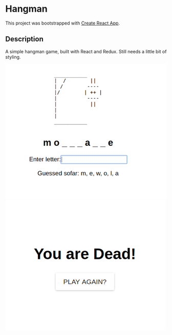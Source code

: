 # Hangman

This project was bootstrapped with [Create React App](https://github.com/facebookincubator/create-react-app).

## Description

A simple hangman game, built with React and Redux. Still needs a little bit of styling.

![alt tex](https://github.com/ff05/hangman-react-redux/blob/master/src/assets/images/Selection_011.png?raw=true)
![alt tex](https://github.com/ff05/hangman-react-redux/blob/master/src/assets/images/Selection_012.png?raw=true)
